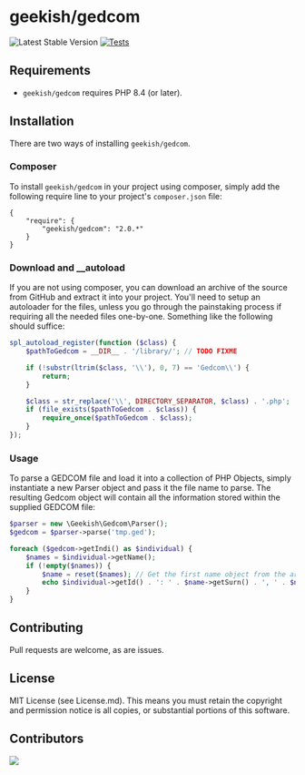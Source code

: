 # geekish/gedcom
 ![Latest Stable Version](https://img.shields.io/github/release/geekish/gedcom.svg)
[![Tests](https://github.com/geekish/gedcom/actions/workflows/run-tests.yml/badge.svg)](https://github.com/geekish/gedcom/actions/workflows/run-tests.yml)

## Requirements

* `geekish/gedcom` requires PHP 8.4 (or later).

## Installation

There are two ways of installing `geekish/gedcom`.

### Composer

To install `geekish/gedcom` in your project using composer, simply add the following require line to your project's `composer.json` file:

    {
        "require": {
            "geekish/gedcom": "2.0.*"
        }
    }

### Download and __autoload

If you are not using composer, you can download an archive of the source from GitHub and extract it into your project. You'll need to setup an autoloader for the files, unless you go through the painstaking process if requiring all the needed files one-by-one. Something like the following should suffice:

```php
spl_autoload_register(function ($class) {
    $pathToGedcom = __DIR__ . '/library/'; // TODO FIXME

    if (!substr(ltrim($class, '\\'), 0, 7) == 'Gedcom\\') {
        return;
    }

    $class = str_replace('\\', DIRECTORY_SEPARATOR, $class) . '.php';
    if (file_exists($pathToGedcom . $class)) {
        require_once($pathToGedcom . $class);
    }
});
```

### Usage

To parse a GEDCOM file and load it into a collection of PHP Objects, simply instantiate a new Parser object and pass it the file name to parse. The resulting Gedcom object will contain all the information stored within the supplied GEDCOM file:

```php
$parser = new \Geekish\Gedcom\Parser();
$gedcom = $parser->parse('tmp.ged');

foreach ($gedcom->getIndi() as $individual) {
    $names = $individual->getName();
    if (!empty($names)) {
        $name = reset($names); // Get the first name object from the array
        echo $individual->getId() . ': ' . $name->getSurn() . ', ' . $name->getGivn() . PHP_EOL;
    }
}
```
## Contributing 

Pull requests are welcome, as are issues.


## License

MIT License (see License.md). This means you must retain the copyright and permission notice is all copies, or substantial portions of this software. 

## Contributors

<a href = "https://github.com/geekish/gedcom/graphs/contributors">
  <img src = "https://contrib.rocks/image?repo=geekish/gedcom"/>
</a>
